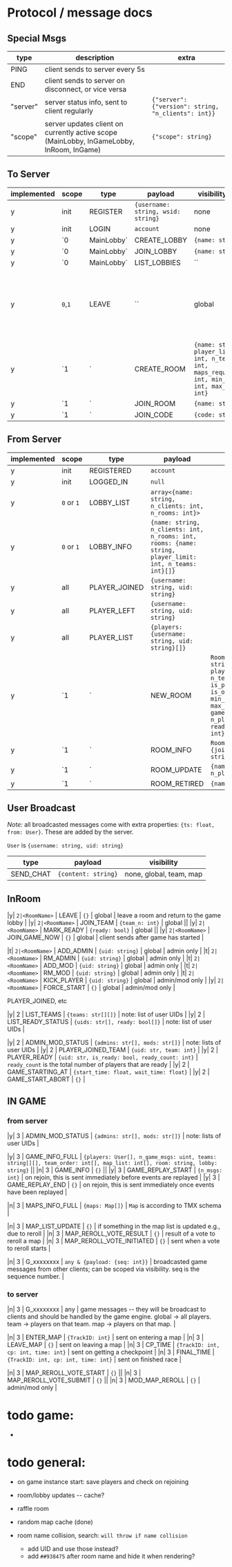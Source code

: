 # Protocol / message docs

## Special Msgs

| type | description | extra |
|--- |--- |--- |
| PING | client sends to server every 5s ||
| END | client sends to server on disconnect, or vice versa ||
| "server" | server status info, sent to client regularly | `{"server": {"version": string, "n_clients": int}}` |
| "scope" | server updates client on currently active scope (MainLobby, InGameLobby, InRoom, InGame) | `{"scope": string}` |

## To Server

| implemented | scope | type | payload | visibility req | notes |
|---|--- |--- |--- |--- |--- |
|y| init | REGISTER | `{username: string, wsid: string}` | none ||
|y| init | LOGIN | `account` | none ||
|y| `0|MainLobby` | CREATE_LOBBY | `{name: string}` | global | used by developers to create a game lobby. note: lobbies that are not whitelisted may be deleted after 1hr. |
|y| `0|MainLobby` | JOIN_LOBBY | `{name: string}` | global | join a game lobby |
|y| `0|MainLobby` | LIST_LOBBIES | `` | none | request a list of known lobbies |
|y| `0`,`1` | LEAVE | `` | global | leave a game lobby, will end the connection if the user is in the main lobby |
|y| `1|<LobbyName>` | CREATE_ROOM | `{name: string, player_limit: int, n_teams: int, maps_required: int, min_secs: int, max_secs: int}` | none, global | | visibility corresponds to private/public room. public rooms are listed and can be joined by anyone. |
|y| `1|<LobbyName>` | JOIN_ROOM | `{name: string}` | global ||
|y| `1|<LobbyName>` | JOIN_CODE | `{code: string}` | global ||

## From Server

| implemented | scope | type | payload | extra |
|---|---|--- |--- |--- |
|y| init | REGISTERED | `account` | |
|y| init | LOGGED_IN | `null` | |
|y| `0` or `1` | LOBBY_LIST | `array<{name: string, n_clients: int, n_rooms: int}>` | |
|y| `0` or `1` | LOBBY_INFO | `{name: string, n_clients: int, n_rooms: int, rooms: {name: string, player_limit: int, n_teams: int}[]}` | |
|y| all | PLAYER_JOINED | `{username: string, uid: string}` | |
|y| all | PLAYER_LEFT | `{username: string, uid: string}` | |
|y| all | PLAYER_LIST | `{players: {username: string, uid: string}[]}` | |
|y| `1|<LobbyName>` | NEW_ROOM | `Room: {name: string, player_limit, n_teams, is_public, is_open, n_maps, min_secs, max_secs, game_start_time, n_players: int, ready_count: int}` | |
|y| `1|<LobbyName>` | ROOM_INFO | `Room & {join_code: string}` | |
|y| `1|<LobbyName>` | ROOM_UPDATE | `{name: string, n_players: int}` | |
|y| `1|<LobbyName>` | ROOM_RETIRED | `{name: string}` | |

## User Broadcast

*Note:* all broadcasted messages come with extra properties: `{ts: float, from: User}`.
These are added by the server.

`User` is `{username: string, uid: string}`

| type | payload | visibility |
|--- |--- |--- |
| SEND_CHAT | `{content: string}` | none, global, team, map |

## InRoom

|y| `2|<RoomName>` | LEAVE | `{}` | global | leave a room and return to the game lobby |
|y| `2|<RoomName>` | JOIN_TEAM | `{team_n: int}` | global ||
|y| `2|<RoomName>` | MARK_READY | `{ready: bool}` | global ||
|y| `2|<RoomName>` | JOIN_GAME_NOW | `{}` | global | client sends after game has started |

|t| `2|<RoomName>` | ADD_ADMIN | `{uid: string}` | global | admin only |
|t| `2|<RoomName>` | RM_ADMIN | `{uid: string}` | global | admin only |
|t| `2|<RoomName>` | ADD_MOD | `{uid: string}` | global | admin only |
|t| `2|<RoomName>` | RM_MOD | `{uid: string}` | global | admin only |
|t| `2|<RoomName>` | KICK_PLAYER | `{uid: string}` | global | admin/mod only |
|y| `2|<RoomName>` | FORCE_START | `{}` | global | admin/mod only |




PLAYER_JOINED, etc

|y| 2 | LIST_TEAMS | `{teams: str[][]}` | note: list of user UIDs |
|y| 2 | LIST_READY_STATUS | `{uids: str[], ready: bool[]}` | note: list of user UIDs |
<!-- |y| 2 | LIST_PLAYERS | `{players: str[]}` | players in this room / lobby. note: list of user UIDs | -->
|y| 2 | ADMIN_MOD_STATUS | `{admins: str[], mods: str[]}` | note: lists of user UIDs |
|y| 2 | PLAYER_JOINED_TEAM | `{uid: str, team: int}` |
|y| 2 | PLAYER_READY | `{uid: str, is_ready: bool, ready_count: int}` | `ready_count` is the total number of players that are ready |
|y| 2 | GAME_STARTING_AT | `{start_time: float, wait_time: float}` |
|y| 2 | GAME_START_ABORT | `{}` |


## IN GAME



### from server

|y| 3 | ADMIN_MOD_STATUS | `{admins: str[], mods: str[]}` | note: lists of user UIDs |

|y| 3 | GAME_INFO_FULL | `{players: User[], n_game_msgs: uint, teams: string[][], team_order: int[], map_list: int[], room: string, lobby: string}` ||
|n| 3 | GAME_INFO | `{}` ||
|y| 3 | GAME_REPLAY_START | `{n_msgs: int}` | on rejoin, this is sent immediately before events are replayed |
|y| 3 | GAME_REPLAY_END | `{}` | on rejoin, this is sent immediately once events have been replayed |

|n| 3 | MAPS_INFO_FULL | `{maps: Map[]}` | `Map` is according to TMX schema |

|n| 3 | MAP_LIST_UPDATE | `{}` | if something in the map list is updated e.g., due to reroll |
|n| 3 | MAP_REROLL_VOTE_RESULT | `{}` | result of a vote to reroll a map |
|n| 3 | MAP_REROLL_VOTE_INITIATED | `{}` | sent when a vote to reroll starts |

|n| 3 | G_xxxxxxxx | `any & {payload: {seq: int}}` | broadcasted game messages from other clients; can be scoped via visibility. seq is the sequence number. |

### to server

|n| 3 | G_xxxxxxxx | any | game messages -- they will be broadcast to clients and should be handled by the game engine. global -> all players. team -> players on that team. map -> players on that map. |

|n| 3 | ENTER_MAP | `{TrackID: int}` | sent on entering a map |
|n| 3 | LEAVE_MAP | `{}` | sent on leaving a map |
|n| 3 | CP_TIME | `{TrackID: int, cp: int, time: int}` | sent on getting a checkpoint |
|n| 3 | FINAL_TIME | `{TrackID: int, cp: int, time: int}` | sent on finished race |

|n| 3 | MAP_REROLL_VOTE_START | `{}` ||
|n| 3 | MAP_REROLL_VOTE_SUBMIT | `{}` ||
|n| 3 | MOD_MAP_REROLL | `{}` | admin/mod only |


# todo game:

-


# todo general:

- on game instance start: save players and check on rejoining
- room/lobby updates -- cache?
- raffle room



- random map cache (done)
- room name collision, search: `will throw if name collision`
    - add UID and use those instead?
    - add `##938475` after room name and hide it when rendering?
